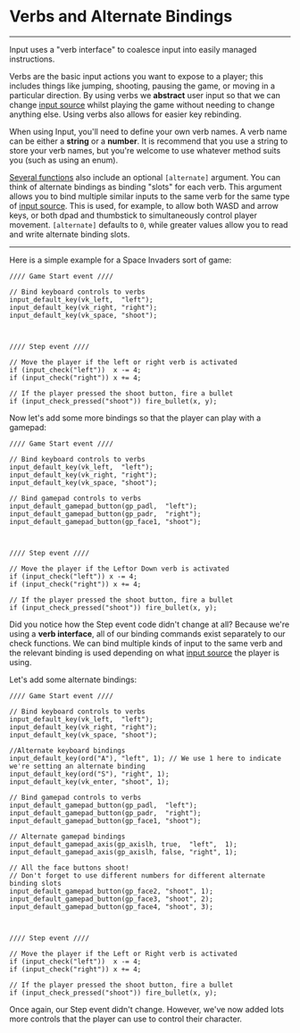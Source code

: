 # Verbs and Alternate Bindings

---

Input uses a "verb interface" to coalesce input into easily managed instructions.

Verbs are the basic input actions you want to expose to a player; this includes things like jumping, shooting, pausing the game, or moving in a particular direction. By using verbs we **abstract** user input so that we can change [input source](Input-Sources) whilst playing the game without needing to change anything else. Using verbs also allows for easier key rebinding.

When using Input, you'll need to define your own verb names. A verb name can be either a **string** or a **number**. It is recommend that you use a string to store your verb names, but you're welcome to use whatever method suits you (such as using an enum).

[Several functions](Functions-(Default-Bindings)) also include an optional `[alternate]` argument. You can think of alternate bindings as binding "slots" for each verb. This argument allows you to bind multiple similar inputs to the same verb for the same type of [input source](Input-Sources). This is used, for example, to allow both WASD and arrow keys, or both dpad and thumbstick to simultaneously control player movement. `[alternate]` defaults to `0`, while greater values allow you to read and write alternate binding slots.

-----

Here is a simple example for a Space Invaders sort of game:

```GML
//// Game Start event ////

// Bind keyboard controls to verbs
input_default_key(vk_left,  "left");
input_default_key(vk_right, "right");
input_default_key(vk_space, "shoot");



//// Step event ////

// Move the player if the left or right verb is activated
if (input_check("left"))  x -= 4;
if (input_check("right")) x += 4;

// If the player pressed the shoot button, fire a bullet
if (input_check_pressed("shoot")) fire_bullet(x, y);
```

Now let's add some more bindings so that the player can play with a gamepad:

```GML
//// Game Start event ////

// Bind keyboard controls to verbs
input_default_key(vk_left,  "left");
input_default_key(vk_right, "right");
input_default_key(vk_space, "shoot");

// Bind gamepad controls to verbs
input_default_gamepad_button(gp_padl,  "left");
input_default_gamepad_button(gp_padr,  "right");
input_default_gamepad_button(gp_face1, "shoot");



//// Step event ////

// Move the player if the Leftor Down verb is activated
if (input_check("left")) x -= 4;
if (input_check("right")) x += 4;

// If the player pressed the shoot button, fire a bullet
if (input_check_pressed("shoot")) fire_bullet(x, y);
```

Did you notice how the Step event code didn't change at all? Because we're using a **verb interface**, all of our binding commands exist separately to our check functions. We can bind multiple kinds of input to the same verb and the relevant binding is used depending on what [input source](Input-Sources) the player is using.

Let's add some alternate bindings:

```GML
//// Game Start event ////

// Bind keyboard controls to verbs
input_default_key(vk_left,  "left");
input_default_key(vk_right, "right");
input_default_key(vk_space, "shoot");

//Alternate keyboard bindings
input_default_key(ord("A"), "left", 1); // We use 1 here to indicate we're setting an alternate binding
input_default_key(ord("S"), "right", 1);
input_default_key(vk_enter, "shoot", 1);

// Bind gamepad controls to verbs
input_default_gamepad_button(gp_padl,  "left");
input_default_gamepad_button(gp_padr,  "right");
input_default_gamepad_button(gp_face1, "shoot");

// Alternate gamepad bindings
input_default_gamepad_axis(gp_axislh, true,  "left",  1);
input_default_gamepad_axis(gp_axislh, false, "right", 1);

// All the face buttons shoot!
// Don't forget to use different numbers for different alternate binding slots
input_default_gamepad_button(gp_face2, "shoot", 1);
input_default_gamepad_button(gp_face3, "shoot", 2);
input_default_gamepad_button(gp_face4, "shoot", 3);



//// Step event ////

// Move the player if the Left or Right verb is activated
if (input_check("left"))  x -= 4;
if (input_check("right")) x += 4;

// If the player pressed the shoot button, fire a bullet
if (input_check_pressed("shoot")) fire_bullet(x, y);
```

Once again, our Step event didn't change. However, we've now added lots more controls that the player can use to control their character.
